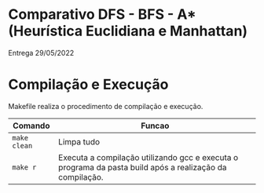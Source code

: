 # Comparativo DFS - BFS - A* (Heurística Euclidiana e Manhattan)

<p>Entrega 29/05/2022 </p>

# Compilação e Execução

Makefile realiza o procedimento de compilação e execução.

|Comando| Funcao|
|----|----|
|`make clean`|Limpa tudo|
|`make r`|Executa a compilação utilizando gcc e executa o programa da pasta build após a realização da compilação.|

